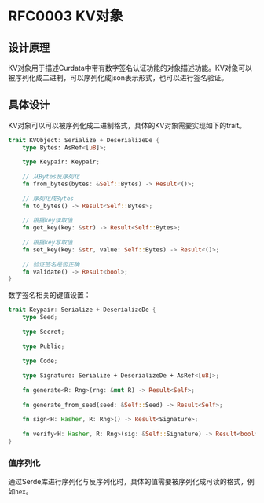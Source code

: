 # RFC0003 KV对象

## 设计原理

KV对象用于描述Curdata中带有数字签名认证功能的对象描述功能。KV对象可以被序列化成二进制，可以序列化成json表示形式，也可以进行签名验证。

## 具体设计

KV对象可以可以被序列化成二进制格式，具体的KV对象需要实现如下的trait。

```rust
trait KVObject: Serialize + DeserializeDe {
    type Bytes: AsRef<[u8]>;
    
    type Keypair: Keypair;
    
    // 从Bytes反序列化
	fn from_bytes(bytes: &Self::Bytes) -> Result<()>;
    
    // 序列化成Bytes
    fn to_bytes() -> Result<Self::Bytes>;
    
    // 根据key读取值
    fn get_key(key: &str) -> Result<Self::Bytes>;
    
    // 根据key写取值
    fn set_key(key: &str, value: Self::Bytes) -> Result<()>;
    
    // 验证签名是否正确
    fn validate() -> Result<bool>;
}
```

数字签名相关的键值设置：

```rust
trait Keypair: Serialize + DeserializeDe {
    type Seed;
    
    type Secret;
    
    type Public;
    
    type Code;
    
    type Signature: Serialize + DeserializeDe + AsRef<[u8]>;
    
    fn generate<R: Rng>(rng: &mut R) -> Result<Self>;
    
    fn generate_from_seed(seed: &Self::Seed) -> Result<Self>;
    
    fn sign<H: Hasher, R: Rng>() -> Result<Signature>;
    
    fn verify<H: Hasher, R: Rng>(sig: &Self::Signature) -> Result<bool>;
}
```



### 值序列化

通过Serde库进行序列化与反序列化时，具体的值需要被序列化成可读的格式，例如`hex`。